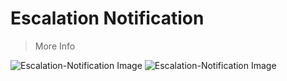 <!-- add-breadcrumbs -->
# Escalation Notification

> More Info

<img class="screenshot" alt="Escalation-Notification Image" src="/docs/assets/img/new-feature/escalation-notification/escalation-notification1.png">
<img class="screenshot" alt="Escalation-Notification Image" src="/docs/assets/img/new-feature/escalation-notification/escalation-notification2.png">
